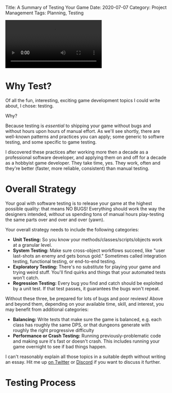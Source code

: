 Title: A Summary of Testing Your Game
Date: 2020-07-07
Category: Project Management
Tags: Planning, Testing

![2 unit tests, 0 integration tests](https://i.imgur.com/SvZiWS1.mp4)

# Why Test?

Of all the fun, interesting, exciting game development topics I could write about, I chose: testing.

Why?

Because testing is *essential* to shipping your game without bugs and without hours upon hours of manual effort. As we'll see shortly, there are well-known patterns and practices you can apply; some generic to softwre testing, and some specific to game testing. 

I discovered these practices after working more then a decade as a professional software developer, and applying them on and off for a decade as a hobbyist game developer. They take time, yes. They work, often and they're better (faster, more reliable, consistent) than manual testing.

# Overall Strategy

Your goal with software testing is to release your game at the highest possible quality: that means NO BUGS! Everything should work the way the designers intended, *without* us spending tons of manual hours play-testing the same parts over and over and over (yawn).

Your overall strategy needs to include the following categories:

- **Unit Testing:** So you know your methods/classes/scripts/objects work at a granular level.
- **System Testing:** Make sure cross-object workflows succeed, like "user last-shots an enemy and gets bonus gold." Sometimes called integration testing, functional testing, or end-to-end testing.
- **Exploratory Testing:** There's no substitute for playing your game and trying weird stuff. You'll find quirks and things that your automated tests won't catch.
- **Regression Testing:** Every bug you find and catch should be exploited by a unit test. If that test passes, it guarantees the bugs won't repeat.

Without these three, be prepared for lots of bugs and poor reviews! Above and beyond them, depending on your available time, skill, and interest, you may benefit from additional categories:

- **Balancing:** Write tests that make sure the game is balanced, e.g. each class has roughly the same DPS, or that dungeons generate with roughly the right progressive difficulty
- **Performance or Crash Testing:** Running previously-problematic code and making sure it's fast or doesn't crash. This includes running your game overnight to see if bad things happen.

I can't reasonably explain all those topics in a suitable depth without writing an essay. Hit me up [on Twitter](https://twitter.com/nightblade99) or [Discord](https://discord.gg/frKXYtG) if you want to discuss it further.

# Testing Process

